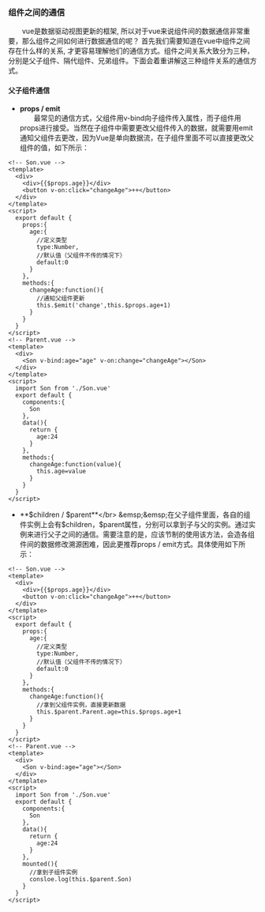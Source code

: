### 组件之间的通信
&emsp;&emsp;vue是数据驱动视图更新的框架, 所以对于vue来说组件间的数据通信非常重要，那么组件之间如何进行数据通信的呢？ 首先我们需要知道在vue中组件之间存在什么样的关系, 才更容易理解他们的通信方式。组件之间关系大致分为三种，分别是父子组件、隔代组件、兄弟组件。下面会着重讲解这三种组件关系的通信方式。
#### 父子组件通信
+ **props / emit**</br>
&emsp;&emsp;最常见的通信方式，父组件用v-bind向子组件传入属性，而子组件用props进行接受。当然在子组件中需要更改父组件传入的数据，就需要用emit通知父组件去更改，因为Vue是单向数据流，在子组件里面不可以直接更改父组件的值，如下所示：
```vue
<!-- Son.vue -->
<template>
  <div>
    <div>{{$props.age}}</div>
    <button v-on:click="changeAge">++</button>
  </div>
</template>
<script>
  export default {
    props:{
      age:{
        //定义类型
        type:Number,
        //默认值（父组件不传的情况下）
        default:0
      }
    },
    methods:{
      changeAge:function(){
        //通知父组件更新
        this.$emit('change',this.$props.age+1)
      }
    }
  }
</script>
<!-- Parent.vue -->
<template>
  <div>
    <Son v-bind:age="age" v-on:change="changeAge"></Son>
  </div>
</template>
<script>
  import Son from './Son.vue'
  export default {
    components:{
      Son
    },
    data(){
      return {
        age:24
      }
    },
    methods:{
      changeAge:function(value){
        this.age=value
      }
    }
  }
</script>
```
+ **$children / $parent**</br>
&emsp;&emsp;在父子组件里面，各自的组件实例上会有$children，$parent属性，分别可以拿到子与父的实例。通过实例来进行父子之间的通信。需要注意的是，应该节制的使用该方法，会造各组件间的数据修改溯源困难，因此更推荐props / emit方式。具体使用如下所示：
```vue
<!-- Son.vue -->
<template>
  <div>
    <div>{{$props.age}}</div>
    <button v-on:click="changeAge">++</button>
  </div>
</template>
<script>
  export default {
    props:{
      age:{
        //定义类型
        type:Number,
        //默认值（父组件不传的情况下）
        default:0
      }
    },
    methods:{
      changeAge:function(){
        //拿到父组件实例，直接更新数据
        this.$parent.Parent.age=this.$props.age+1
      }
    }
  }
</script>
<!-- Parent.vue -->
<template>
  <div>
    <Son v-bind:age="age"></Son>
  </div>
</template>
<script>
  import Son from './Son.vue'
  export default {
    components:{
      Son
    },
    data(){
      return {
        age:24
      }
    },
    mounted(){
      //拿到子组件实例
      consloe.log(this.$parent.Son)
    }
  }
</script>
```
